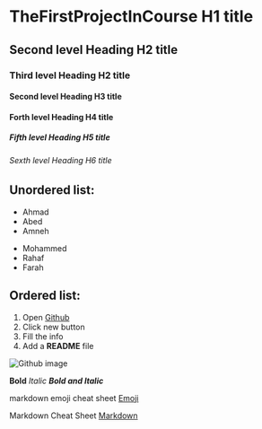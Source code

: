 # TheFirstProjectInCourse H1 title
## Second level Heading H2 title
### Third level Heading H2 title
#### Second level Heading H3 title
#### Forth level Heading H4 title
##### Fifth level Heading H5 title
###### Sexth level Heading H6 title

## Unordered list:
- Ahmad
- Abed
- Amneh
* Mohammed
* Rahaf
* Farah

## Ordered list:
1. Open [Github](https://github.com)
2. Click new button
3. Fill the info
4. Add a **README** file

![Github image](https://github.githubassets.com/images/modules/logos_page/GitHub-Mark.png)


**Bold**
*Italic*
***Bold and Italic***

markdown emoji cheat sheet [Emoji](https://gist.github.com/rxaviers/7360908)

Markdown Cheat Sheet [Markdown](https://www.markdownguide.org/cheat-sheet/)


